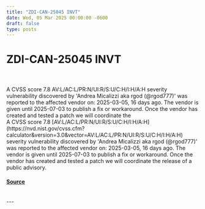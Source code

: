 ```yaml
---
title: "ZDI-CAN-25045 INVT"
date: Wed, 05 Mar 2025 00:00:00 -0600
draft: false
type: posts
---
```

# ZDI-CAN-25045 INVT

<br/>

<br/>
A CVSS score 7.8 AV:L/AC:L/PR:N/UI:R/S:U/C:H/I:H/A:H severity vulnerability discovered by 'Andrea Micalizzi aka rgod (@rgod777)' was reported to the affected vendor on: 2025-03-05, 16 days ago. The vendor is given until 2025-07-03 to publish a fix or workaround. Once the vendor has created and tested a patch we will coordinate the
<br/>
A CVSS score 7.8 [AV:L/AC:L/PR:N/UI:R/S:U/C:H/I:H/A:H](https://nvd.nist.gov/cvss.cfm?calculator&version=3.0&vector=AV:L/AC:L/PR:N/UI:R/S:U/C:H/I:H/A:H) severity vulnerability discovered by 'Andrea Micalizzi aka rgod (@rgod777)' was reported to the affected vendor on: 2025-03-05, 16 days ago. The vendor is given until 2025-07-03 to publish a fix or workaround. Once the vendor has created and tested a patch we will coordinate the release of a public advisory.

#### [Source](http://www.zerodayinitiative.com/advisories/upcoming/)

<br/>
---
